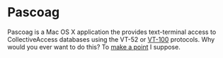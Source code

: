 Pascoag
=======

Pascoag is a Mac OS X application the provides text-terminal access to CollectiveAccess databases using the VT-52 or <a href="http://www.vt100.net">VT-100</a> protocols.
Why would you ever want to do this? To <a href="http://lost.deaccession.org">make a point</a> I suppose. 